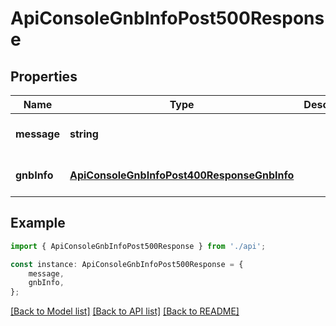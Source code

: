 # ApiConsoleGnbInfoPost500Response


## Properties

Name | Type | Description | Notes
------------ | ------------- | ------------- | -------------
**message** | **string** |  | [optional] [default to undefined]
**gnbInfo** | [**ApiConsoleGnbInfoPost400ResponseGnbInfo**](ApiConsoleGnbInfoPost400ResponseGnbInfo.md) |  | [optional] [default to undefined]

## Example

```typescript
import { ApiConsoleGnbInfoPost500Response } from './api';

const instance: ApiConsoleGnbInfoPost500Response = {
    message,
    gnbInfo,
};
```

[[Back to Model list]](../README.md#documentation-for-models) [[Back to API list]](../README.md#documentation-for-api-endpoints) [[Back to README]](../README.md)

